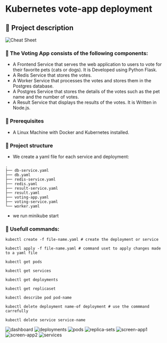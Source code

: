 # Kubernetes vote-app deployment

## :scroll: Project description

![Cheat Sheet](~img/schema.jpg)


### :pushpin: The Voting App consists of the following components: 

- A Frontend Service that serves the web application to users to vote for their favorite pets (cats or dogs). It is Developed using Python Flask.
- A Redis Service that stores the votes.
- A Worker Service that processes the votes and stores them in the Postgres database.
- A Postgres Service that stores the details of the votes such as the pet name and the number of votes.
- A Result Service that displays the results of the votes. It is Written in Node.js.

### :pushpin: Prerequisites

- A Linux Machine with Docker and Kubernetes installed.


### :pushpin: Project structure

- We create a yaml file for each service and deployment:

```
.
├── db-service.yaml
├── db.yaml
├── redis-service.yaml
├── redis.yaml
├── result-service.yaml
├── result.yaml
├── voting-app.yaml
├── voting-service.yaml
└── worker.yaml
```

- we run minikube start

### :pushpin: Usefull commands:

```
kubectl create -f file-name.yaml # create the deployment or service
```
```
kubectl apply -f file-name.yaml # command uset to apply changes made to a yaml file
```

```
kubectl get pods
```
```
kubectl get services
```
```
kubectl get deployments
```
```
kubectl get replicaset
```
```
kubectl describe pod pod-name
```

```
kubectl delete deployment name-of deployment # use the commmand carrefully
```
```
kubectl delete service service-name
```

![dashboard](https://github.com/PopFlaviuCiprian/salary_calculator/assets/117381350/594326a4-13a3-4a91-a7ec-aa89b90ec7d5)
![deployments](https://github.com/PopFlaviuCiprian/salary_calculator/assets/117381350/6d57fbd1-076d-4b4c-91e8-c59a2cca123a)
![pods](https://github.com/PopFlaviuCiprian/salary_calculator/assets/117381350/2276b61b-59f6-4790-aa37-33c56a47bf69)
![replica-sets](https://github.com/PopFlaviuCiprian/salary_calculator/assets/117381350/a3096dad-23dc-4b24-b3c3-0a6f206bae8b)
![screen-app1](https://github.com/PopFlaviuCiprian/salary_calculator/assets/117381350/fc389f90-a950-40ce-97e1-8342842ea5fb)
![screen-app2](https://github.com/PopFlaviuCiprian/salary_calculator/assets/117381350/f40833ab-82c9-4c50-961f-7f9a91e3da91)
![services](https://github.com/PopFlaviuCiprian/salary_calculator/assets/117381350/df4c0a2b-731d-4da9-b64d-0a61d6d672e0)
